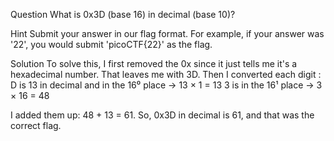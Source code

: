Question
What is 0x3D (base 16) in decimal (base 10)?

Hint
Submit your answer in our flag format. For example, if your answer was '22', you would submit 'picoCTF{22}' as the flag.

Solution
To solve this, I first removed the 0x since it just tells me it's a hexadecimal number. That leaves me with 3D. Then I converted each digit
:
D is 13 in decimal and in the 16⁰ place → 13 × 1 = 13
3 is in the 16¹ place → 3 × 16 = 48

I added them up: 48 + 13 = 61.
So, 0x3D in decimal is 61, and that was the correct flag.
